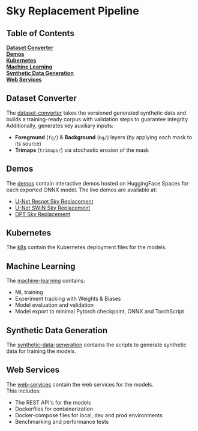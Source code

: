 # Sky Replacement Pipeline

## Table of Contents
**[Dataset Converter](#dataset-converter)**<br>
**[Demos](#dataset-converter)**<br>
**[Kubernetes](#kubernetes)**<br>
**[Machine Learning](#machine-learning)**<br>
**[Synthetic Data Generation](#synthetic-data-generation)**<br>
**[Web Services](#web-services)**<br>

## Dataset Converter
The [dataset-converter](./dataset-converter) takes the versioned generated synthetic data and builds a training-ready corpus with validation steps to guarantee integrity. <br> 
Additionally, generates key auxiliary inputs:
- **Foreground** (`fg/`) & **Background** (`bg/`) layers (by applying each mask to its source) 
- **Trimaps** (`trimaps/`) via stochastic erosion of the mask

## Demos
The [demos](./demos) contain interactive demos hosted on HuggingFace Spaces for each exported ONNX model.
The live demos are available at:

- [U-Net Resnet Sky Replacement](https://huggingface.co/spaces/Svane20/unet-resnet-sky-replacement)
- [U-Net SWIN Sky Replacement](https://huggingface.co/spaces/Svane20/unet-swin-sky-replacement)
- [DPT Sky Replacement](https://huggingface.co/spaces/Svane20/unet-dpt-sky-replacement)

## Kubernetes
The [k8s](./k8s) contain the Kubernetes deployment files for the models.

## Machine Learning
The [machine-learning](./machine-learning) contains:
- ML training
- Experiment tracking with Weights & Biases
- Model evaluation and validation
- Model export to minimal Pytorch checkpoint, ONNX and TorchScript

## Synthetic Data Generation
The [synthetic-data-generation](./synthetic-data-generation) contains the scripts to generate synthetic data for training the models.

## Web Services
The [web-services](./web-services) contain the web services for the models. <br>
This includes: 
- The REST API's for the models
- Dockerfiles for containerization
- Docker-compose files for local, dev and prod environments
- Benchmarking and performance tests

